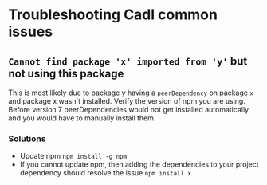 # Troubleshooting Cadl common issues

## `Cannot find package 'x' imported from 'y'` but not using this package

This is most likely due to package y having a `peerDependency` on package `x` and package x wasn't installed.
Verify the version of npm you are using. Before version 7 peerDependencies would not get installed automatically and you would have to manually install them.

### Solutions

- Update npm `npm install -g npm`
- If you cannot update npm, then adding the dependencies to your project dependency should resolve the issue `npm install x`
